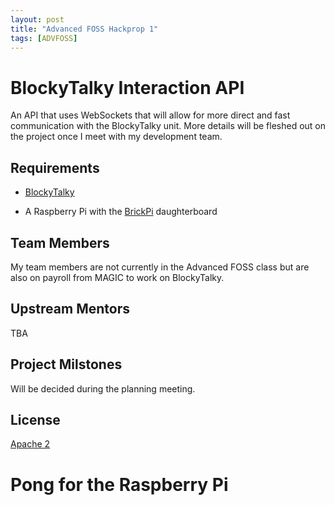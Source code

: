 ```yaml
---
layout: post
title: "Advanced FOSS Hackprop 1"
tags: [ADVFOSS]
---
```

# BlockyTalky Interaction API
An API that uses WebSockets that will allow for more direct and fast
communication with the BlockyTalky unit. More details will be fleshed out on
the project once I meet with my development team.

## Requirements
* [BlockyTalky](https://github.com/tufts-LPC/blockytalky)

* A Raspberry Pi with the [BrickPi](http://www.dexterindustries.com/BrickPi/)
daughterboard

## Team Members
My team members are not currently in the Advanced FOSS class but are also
on payroll from MAGIC to work on BlockyTalky.

## Upstream Mentors
TBA

## Project Milstones
Will be decided during the planning meeting.

## License
[Apache 2](https://github.com/tufts-LPC/blockytalky/blob/master/LICENSE.md)


# Pong for the Raspberry Pi

